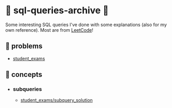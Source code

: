# 🐬 sql-queries-archive 🔖
Some interesting SQL queries I've done with some explanations (also for my own reference). Most are from [LeetCode](https://leetcode.com/studyplan/top-sql-50/)!

## 📖 problems 
- [student_exams](https://github.com/cslcalderon/sql-queries-archive/blob/main/student_exams/problem_student_exams.md)


## 📌 concepts 
- ### **subqueries**
  - [student_exams/subquery_solution](https://github.com/cslcalderon/sql-queries-archive/blob/main/student_exams/subquery_solution.sql)
